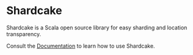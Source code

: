 # Shardcake
Shardcake is a Scala open source library for easy sharding and location transparency.

Consult the [Documentation](https://devsisters.github.io/shardcake/) to learn how to use Shardcake.
